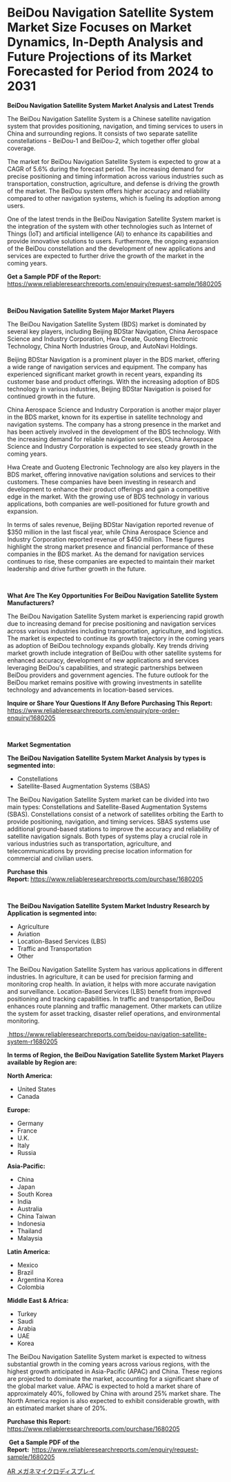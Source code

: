 <p><h1>BeiDou Navigation Satellite System Market Size Focuses on Market Dynamics, In-Depth Analysis and Future Projections of its Market Forecasted for Period from 2024 to 2031</h1></p><p><strong>BeiDou Navigation Satellite System Market Analysis and Latest Trends</strong></p>
<p><p>The BeiDou Navigation Satellite System is a Chinese satellite navigation system that provides positioning, navigation, and timing services to users in China and surrounding regions. It consists of two separate satellite constellations - BeiDou-1 and BeiDou-2, which together offer global coverage.</p><p>The market for BeiDou Navigation Satellite System is expected to grow at a CAGR of 5.6% during the forecast period. The increasing demand for precise positioning and timing information across various industries such as transportation, construction, agriculture, and defense is driving the growth of the market. The BeiDou system offers higher accuracy and reliability compared to other navigation systems, which is fueling its adoption among users.</p><p>One of the latest trends in the BeiDou Navigation Satellite System market is the integration of the system with other technologies such as Internet of Things (IoT) and artificial intelligence (AI) to enhance its capabilities and provide innovative solutions to users. Furthermore, the ongoing expansion of the BeiDou constellation and the development of new applications and services are expected to further drive the growth of the market in the coming years.</p></p>
<p><strong>Get a Sample PDF of the Report:&nbsp;</strong> <a href="https://www.reliableresearchreports.com/enquiry/request-sample/1680205">https://www.reliableresearchreports.com/enquiry/request-sample/1680205</a></p>
<p>&nbsp;</p>
<p><strong>BeiDou Navigation Satellite System Major Market Players</strong></p>
<p><p>The BeiDou Navigation Satellite System (BDS) market is dominated by several key players, including Beijing BDStar Navigation, China Aerospace Science and Industry Corporation, Hwa Create, Guoteng Electronic Technology, China North Industries Group, and AutoNavi Holdings.</p><p>Beijing BDStar Navigation is a prominent player in the BDS market, offering a wide range of navigation services and equipment. The company has experienced significant market growth in recent years, expanding its customer base and product offerings. With the increasing adoption of BDS technology in various industries, Beijing BDStar Navigation is poised for continued growth in the future.</p><p>China Aerospace Science and Industry Corporation is another major player in the BDS market, known for its expertise in satellite technology and navigation systems. The company has a strong presence in the market and has been actively involved in the development of the BDS technology. With the increasing demand for reliable navigation services, China Aerospace Science and Industry Corporation is expected to see steady growth in the coming years.</p><p>Hwa Create and Guoteng Electronic Technology are also key players in the BDS market, offering innovative navigation solutions and services to their customers. These companies have been investing in research and development to enhance their product offerings and gain a competitive edge in the market. With the growing use of BDS technology in various applications, both companies are well-positioned for future growth and expansion.</p><p>In terms of sales revenue, Beijing BDStar Navigation reported revenue of $350 million in the last fiscal year, while China Aerospace Science and Industry Corporation reported revenue of $450 million. These figures highlight the strong market presence and financial performance of these companies in the BDS market. As the demand for navigation services continues to rise, these companies are expected to maintain their market leadership and drive further growth in the future.</p></p>
<p>&nbsp;</p>
<p><strong>What Are The Key Opportunities For BeiDou Navigation Satellite System Manufacturers?</strong></p>
<p><p>The BeiDou Navigation Satellite System market is experiencing rapid growth due to increasing demand for precise positioning and navigation services across various industries including transportation, agriculture, and logistics. The market is expected to continue its growth trajectory in the coming years as adoption of BeiDou technology expands globally. Key trends driving market growth include integration of BeiDou with other satellite systems for enhanced accuracy, development of new applications and services leveraging BeiDou's capabilities, and strategic partnerships between BeiDou providers and government agencies. The future outlook for the BeiDou market remains positive with growing investments in satellite technology and advancements in location-based services.</p></p>
<p><strong>Inquire or Share Your Questions If Any Before Purchasing This Report:</strong> <a href="https://www.reliableresearchreports.com/enquiry/pre-order-enquiry/1680205">https://www.reliableresearchreports.com/enquiry/pre-order-enquiry/1680205</a></p>
<p>&nbsp;</p>
<p><strong>Market Segmentation</strong></p>
<p><strong>The BeiDou Navigation Satellite System Market Analysis by types is segmented into:</strong></p>
<p><ul><li>Constellations</li><li>Satellite-Based Augmentation Systems (SBAS)</li></ul></p>
<p><p>The BeiDou Navigation Satellite System market can be divided into two main types: Constellations and Satellite-Based Augmentation Systems (SBAS). Constellations consist of a network of satellites orbiting the Earth to provide positioning, navigation, and timing services. SBAS systems use additional ground-based stations to improve the accuracy and reliability of satellite navigation signals. Both types of systems play a crucial role in various industries such as transportation, agriculture, and telecommunications by providing precise location information for commercial and civilian users.</p></p>
<p><strong>Purchase this Report:&nbsp;</strong><a href="https://www.reliableresearchreports.com/purchase/1680205">https://www.reliableresearchreports.com/purchase/1680205</a></p>
<p>&nbsp;</p>
<p><strong>The BeiDou Navigation Satellite System Market Industry Research by Application is segmented into:</strong></p>
<p><ul><li>Agriculture</li><li>Aviation</li><li>Location-Based Services (LBS)</li><li>Traffic and Transportation</li><li>Other</li></ul></p>
<p><p>The BeiDou Navigation Satellite System has various applications in different industries. In agriculture, it can be used for precision farming and monitoring crop health. In aviation, it helps with more accurate navigation and surveillance. Location-Based Services (LBS) benefit from improved positioning and tracking capabilities. In traffic and transportation, BeiDou enhances route planning and traffic management. Other markets can utilize the system for asset tracking, disaster relief operations, and environmental monitoring.</p></p>
<p><a href="https://www.reliableresearchreports.com/beidou-navigation-satellite-system-r1680205">&nbsp;https://www.reliableresearchreports.com/beidou-navigation-satellite-system-r1680205</a></p>
<p><strong>In terms of Region, the BeiDou Navigation Satellite System Market Players available by Region are:</strong></p>
<p>
    <p> <strong> North America: </strong>
        <ul>
            <li>United States</li>
            <li>Canada</li>
        </ul>
        </p> 
    <p> <strong> Europe: </strong>
        <ul>
            <li>Germany</li>
            <li>France</li>
            <li>U.K.</li>
            <li>Italy</li>
            <li>Russia</li>
        </ul>
        </p> 
    <p> <strong> Asia-Pacific: </strong>
        <ul>
            <li>China</li>
            <li>Japan</li>
            <li>South Korea</li>
            <li>India</li>
            <li>Australia</li>
            <li>China Taiwan</li>
            <li>Indonesia</li>
            <li>Thailand</li>
            <li>Malaysia</li>
        </ul>
        </p> 
    <p> <strong> Latin America: </strong>
        <ul>
            <li>Mexico</li>
            <li>Brazil</li>
            <li>Argentina Korea</li>
            <li>Colombia</li>
        </ul>
        </p> 
    <p> <strong> Middle East & Africa: </strong>
        <ul>
            <li>Turkey</li>
            <li>Saudi</li>
            <li>Arabia</li>
            <li>UAE</li>
            <li>Korea</li>
        </ul>
    </p>
    </p>
<p><p>The BeiDou Navigation Satellite System market is expected to witness substantial growth in the coming years across various regions, with the highest growth anticipated in Asia-Pacific (APAC) and China. These regions are projected to dominate the market, accounting for a significant share of the global market value. APAC is expected to hold a market share of approximately 40%, followed by China with around 25% market share. The North America region is also expected to exhibit considerable growth, with an estimated market share of 20%.</p></p>
<p><strong>Purchase this Report: </strong><a href="https://www.reliableresearchreports.com/purchase/1680205">https://www.reliableresearchreports.com/purchase/1680205</a></p>
<p>&nbsp;<strong>Get a Sample PDF of the Report:&nbsp;&nbsp;</strong><a href="https://www.reliableresearchreports.com/enquiry/request-sample/1680205">https://www.reliableresearchreports.com/enquiry/request-sample/1680205</a></p>
<p><strong></strong></p>
<p><p><a href="https://github.com/CloydAbbott2023/Market-Research-Report-List-2/blob/main/9201349108230.md">AR メガネマイクロディスプレイ</a></p></p>